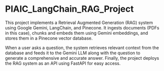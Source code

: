 # PIAIC_LangChain_RAG_Project

This project implements a Retrieval Augmented Generation (RAG) system using Google Gemini, LangChain, and Pinecone. It ingests documents (PDFs in this case), chunks and embeds them using Gemini embeddings, and stores them in a Pinecone vector database.

When a user asks a question, the system retrieves relevant context from the database and feeds it to the Gemini LLM along with the question to generate a comprehensive and accurate answer. Finally, the project deploys the RAG system as an API using FastAPI for easy access.
